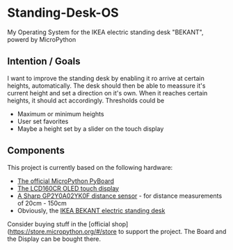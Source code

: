 # Standing-Desk-OS

My Operating System for the IKEA electric standing desk "BEKANT", powerd by MicroPython


## Intention / Goals

I want to improve the standing desk by enabling it ro arrive at certain heights,
automatically. The desk should then be able to meassure it's current height
and set a direction on it's own. When it reaches certain heights, it should act
accordingly. Thresholds could be

* Maximum or minimum heights
* User set favorites
* Maybe a height set by a slider on the touch display


## Components

This project is currently based on the following hardware:

* [The official MicroPython PyBoard](http://docs.micropython.org/en/latest/pyboard/index.html)
* [The LCD160CR OLED touch display](https://docs.micropython.org/en/latest/pyboard/library/lcd160cr.html)
* [A Sharp GP2Y0A02YK0F distance sensor](https://www.sharpsde.com/products/optoelectronic-components/model/GP2Y0A02YK0F) - for distance measurements of 20cm - 150cm
* Obviously, the [IKEA BEKANT electric standing desk](http://www.ikea.com/de/de/catalog/products/S69022537/)

Consider buying stuff in the [official shop](https://store.micropython.org/#/store to support the project. The Board and the Display can be bought there.

